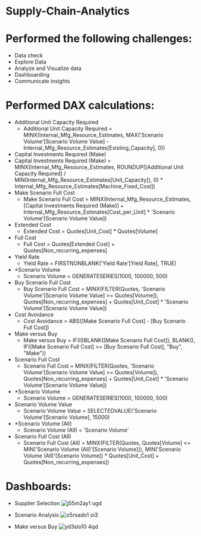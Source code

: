# Supply-Chain-Analytics

# Performed the following challenges:
- Data check
- Explore Data
- Analyze and Visualize data
- Dashboarding
- Communicate insights

# Performed DAX calculations:
- Additional Unit Capacity Required
  - Additional Unit Capacity Required = MINX(Internal_Mfg_Resource_Estimates, MAX('Scenario Volume'[Scenario Volume Value] - Internal_Mfg_Resource_Estimates[Existing_Capacity], 0))
 - Capital Investments Required (Make)
  - Capital Investments Required (Make) = MINX(Internal_Mfg_Resource_Estimates, ROUNDUP([Additional Unit Capacity Required] / MIN(Internal_Mfg_Resource_Estimates[Unit_Capacity]), 0) * Internal_Mfg_Resource_Estimates[Machine_Fixed_Cost])
- Make Scenario Full Cost
  - Make Scenario Full Cost = MINX(Internal_Mfg_Resource_Estimates, [Capital Investments Required (Make)] + Internal_Mfg_Resource_Estimates[Cost_per_Unit] * 'Scenario Volume'[Scenario Volume Value])
- Extended Cost
  - Extended Cost = Quotes[Unit_Cost] * Quotes[Volume]
- Full Cost
  - Full Cost = Quotes[Extended Cost] + Quotes[Non_recurring_expenses]
- Yield Rate
  - Yield Rate = FIRSTNONBLANK('Yield Rate'[Yield Rate], TRUE)
- *Scenario Volume
  - Scenario Volume = GENERATESERIES(1000, 100000, 500)
- Buy Scenario Full Cost
  - Buy Scenario Full Cost = MINX(FILTER(Quotes, 'Scenario Volume'[Scenario Volume Value] >= Quotes[Volume]), Quotes[Non_recurring_expenses] + Quotes[Unit_Cost] * 'Scenario Volume'[Scenario Volume Value])
- Cost Avoidance
  - Cost Avoidance = ABS([Make Scenario Full Cost] - [Buy Scenario Full Cost])
- Make versus Buy
  - Make versus Buy = IF(ISBLANK([Make Scenario Full Cost]), BLANK(), IF([Make Scenario Full Cost] >= [Buy Scenario Full Cost], "Buy", "Make"))
- Scenario Full Cost 
  - Scenario Full Cost = MINX(FILTER(Quotes, 'Scenario Volume'[Scenario Volume Value] >= Quotes[Volume]), Quotes[Non_recurring_expenses] + Quotes[Unit_Cost] * 'Scenario Volume'[Scenario Volume Value])
- *Scenario Volume 
  - Scenario Volume = GENERATESERIES(1000, 100000, 500)
- Scenario Volume Value
  - Scenario Volume Value = SELECTEDVALUE('Scenario Volume'[Scenario Volume], 15000)
- *Scenario Volume (All) 
  - Scenario Volume (All) = 'Scenario Volume'
- Scenario Full Cost (All) 
  - Scenario Full Cost (All) = MINX(FILTER(Quotes, Quotes[Volume] <= MIN('Scenario Volume (All)'[Scenario Volume])), MIN('Scenario Volume (All)'[Scenario Volume]) * Quotes[Unit_Cost] + Quotes[Non_recurring_expenses])

# Dashboards:
- Supplier Selection
![j55m2ay1 ugd](https://github.com/MarcvWaes/Supply-Chain-Analytics/assets/120553175/1bff498e-338e-453c-bb3d-ba5507d14b9f)

- Scenario Analysis
![o5rsado1 oi3](https://github.com/MarcvWaes/Supply-Chain-Analytics/assets/120553175/bc76ec34-e79a-4b6d-9c9c-e610306acc55)

- Make versus Buy
![yd3slo10 4qd](https://github.com/MarcvWaes/Supply-Chain-Analytics/assets/120553175/ba98c4f9-ee13-4726-ad00-10793c95f914)
